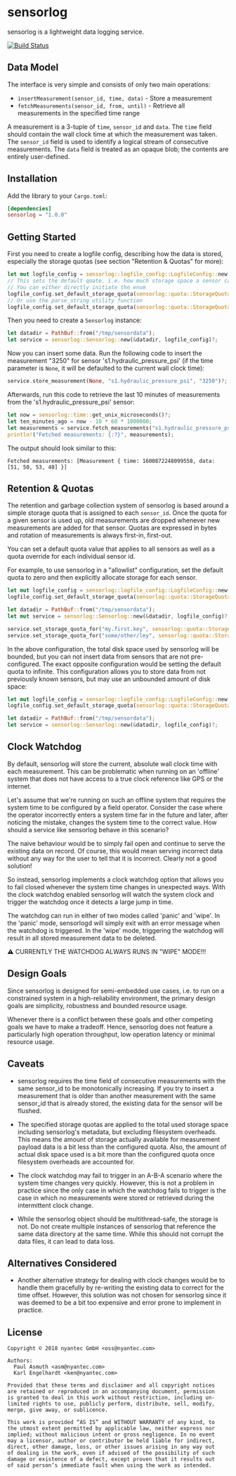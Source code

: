 sensorlog
========

sensorlog is a lightweight data logging service.

[![Build Status](https://travis-ci.org/nyantec/sensorlog.svg?branch=master)](https://travis-ci.org/nyantec/sensorlog)


Data Model
----------

The interface is very simple and consists of only two main operations:

  - `insertMeasurement(sensor_id, time, data)` - Store a measurement
  - `fetchMeasurements(sensor_id, from, until)` - Retrieve all measurements in the specified time range

A measurement is a 3-tuple of `time`, `sensor_id` and `data`. The `time` field
should contain the wall clock time at which the measurement was taken. The `sensor_id`
field is used to identify a logical stream of consecutive measurements. The `data`
field is treated as an opaque blob; the contents are entirely user-defined.


Installation
------------

Add the library to your `Cargo.toml`:

``` toml
[dependencies]
sensorlog = "1.0.0"
```

Getting Started
---------------

First you need to create a logfile config, describing how the data is stored,
especially the storage quotas (see section "Retention & Quotas" for more):

```rust
let mut logfile_config = sensorlog::logfile_config::LogfileConfig::new();
// This sets the default qoate, i.e. how much storage space a sensor can use
// You can either directly initiate the enum
logfile_config.set_default_storage_quota(sensorlog::quota::StorageQuota::Unlimited);
// Or use the parse_string utility function
logfile_config.set_default_storage_quota(sensorlog::quota::StorageQuota::parse_string("unlimited")?);
```

Then you need to create a `Sensorlog` instance:
```rust
let datadir = PathBuf::from("/tmp/sensordata");
let service = sensorlog::Sensorlog::new(&datadir, logfile_config)?;
```

Now you can insert some data. Run the following code to insert the measurement
"3250" for sensor 's1.hydraulic_pressure_psi' (if the time parameter is `None`,
it will be defaulted to the current wall clock time):

```rust
service.store_measurement(None, "s1.hydraulic_pressure_psi", "3250")?;
```

Afterwards, run this code to retrieve the last 10 minutes of measurements from
the 's1.hydraulic_pressure_psi' sensor:

```rust
let now = sensorlog::time::get_unix_microseconds()?;
let ten_minutes_ago = now - 10 * 60 * 1000000;
let measurements = service.fetch_measurements("s1.hydraulic_pressure_psi", None, Some(ten_minutes_ago), None)?;
println!("Fetched measurements: {:?}", measurements);
```

The output should look similar to this:

```
Fetched measurements: [Measurement { time: 1600872248099558, data: [51, 50, 53, 48] }]
```

Retention & Quotas
------------------

The retention and garbage collection system of sensorlog is based around a simple
storage quota that is assigned to each `sensor_id`. Once the quota for a given
sensor is used up, old measurements are dropped whenever new measurements are
added for that sensor. Quotas are expressed in bytes and rotation of measurements
is always first-in, first-out.

You can set a default quota value that applies to all sensors as well as a quota
override for each individual sensor id.

For example, to use sensorlog in a "allowlist" configuration, set the default
quota to zero and then explicitly allocate storage for each sensor.

```rust
let mut logfile_config = sensorlog::logfile_config::LogfileConfig::new();
logfile_config.set_default_storage_quota(sensorlog::quota::StorageQuota::Zero);

let datadir = PathBuf::from("/tmp/sensordata");
let mut service = sensorlog::Sensorlog::new(&datadir, logfile_config)?;

service.set_storage_quota_for("my.first.key", sensorlog::quota::StorageQuota::parse_string("1MB")?);
service.set_storage_quota_for("some/other/ley", sensorlog::quota::StorageQuota::parse_string("4MB")?);
```

In the above configuration, the total disk space used by sensorlog will be bounded,
but you can not insert data from sensors that are not pre-configured. The exact
opposite configuration would be setting the default quota to infinite. This
configuration allows you to store data from not previously known sensors, but
may use an unbounded amount of disk space:

```rust
let mut logfile_config = sensorlog::logfile_config::LogfileConfig::new();
logfile_config.set_default_storage_quota(sensorlog::quota::StorageQuota::Unlimited);

let datadir = PathBuf::from("/tmp/sensordata");
let service = sensorlog::Sensorlog::new(&datadir, logfile_config)?;
```


Clock Watchdog
--------------

By default, sensorlog will store the current, absolute wall clock time with each
measurement. This can be problematic when running on an 'offline' system that does
not have access to a true clock reference like GPS or the internet.

Let's assume that we're running on such an offline system that requires the system
time to be configured by a field operator. Consider the case where the operator
incorrectly enters a system time far in the future and later, after noticing
the mistake, changes the system time to the correct value. How should a service
like sensorlog behave in this scenario?

The naive behaviour would be to simply fail open and continue to serve the existing
data on record. Of course, this would mean serving incorrect data without any
way for the user to tell that it is incorrect. Clearly not a good solution!

So instead, sensorlog implements a clock watchdog option that allows you to fail closed
whenever the system time changes in unexpected ways. With the clock watchdog enabled
sensorlog will watch the system clock and trigger the watchdog once it detects a
large jump in time.

The watchdog can run in either of two modes called 'panic' and 'wipe'. In the 'panic'
mode, sensorlogd will simply exit with an error message when the watchdog is triggered.
In the 'wipe' mode, triggering the watchdog will result in all stored measurement data
to be deleted.

:warning: CURRENTLY THE WATCHDOG ALWAYS RUNS IN "WIPE" MODE!!!

Design Goals
------------

Since sensorlog is designed for semi-embedded use cases, i.e. to run on a constrained
system in a high-reliability environment, the primary design goals are simplicity,
robustness and bounded resource usage.

Whenever there is a conflict between these goals and other competing goals we have
to make a tradeoff. Hence, sensorlog does not feature a particularly high operation
throughput, low operation latency or minimal
resource usage.


Caveats
-------

- sensorlog requires the time field of consecutive measurements with the same
  sensor_id to be monotonically increasing. If you try to insert a measurement that
  is older than another measurement with the same sensor_id that is already stored,
  the existing data for the sensor will be flushed.

- The specified storage quotas are applied to the total used storage space including
  sensorlog's metadata, but excluding filesystem overheads. This means the amount
  of storage actually available for measurement payload data is a bit less than the
  configured quota. Also, the amount of actual disk space used is a bit more
  than the configured quota once filesystem overheads are accounted for.

- The clock watchdog may fail to trigger in an A-B-A scenario where the system time
  changes very quickly. However, this is not a problem in practice since the only case
  in which the watchdog fails to trigger is the case in which no measurements
  were stored or retrieved during the intermittent clock change.

- While the sensorlog object should be multithread-safe, the storage is not. Do
  not create multiple instances of sensorlog that reference the same data directory
  at the same time. While this should not corrupt the data files, it can lead to
  data loss.

Alternatives Considered
-----------------------

- Another alternative strategy for dealing with clock changes would be to handle them
  gracefully by re-writing the existing data to correct for the time offset. However,
  this solution was not chosen for sensorlog since it was deemed to be a bit too expensive
  and error prone to implement in practice.


License
-------

    Copyright © 2018 nyantec GmbH <oss@nyantec.com>

    Authors:
      Paul Asmuth <asm@nyantec.com>
      Karl Engelhardt <ken@nyantec.com>

    Provided that these terms and disclaimer and all copyright notices
    are retained or reproduced in an accompanying document, permission
    is granted to deal in this work without restriction, including un‐
    limited rights to use, publicly perform, distribute, sell, modify,
    merge, give away, or sublicence.

    This work is provided “AS IS” and WITHOUT WARRANTY of any kind, to
    the utmost extent permitted by applicable law, neither express nor
    implied; without malicious intent or gross negligence. In no event
    may a licensor, author or contributor be held liable for indirect,
    direct, other damage, loss, or other issues arising in any way out
    of dealing in the work, even if advised of the possibility of such
    damage or existence of a defect, except proven that it results out
    of said person’s immediate fault when using the work as intended.
